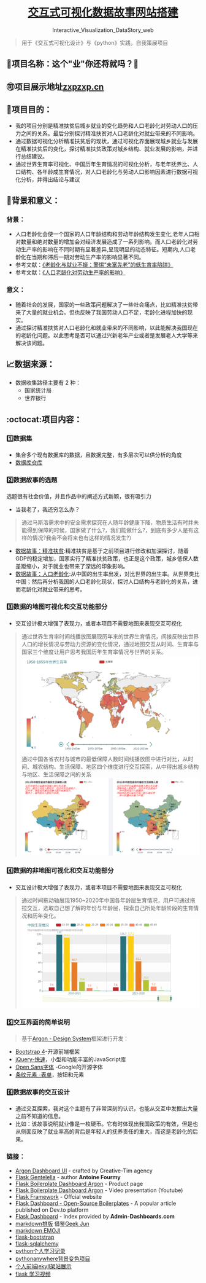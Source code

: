 <div align="center">
  <h1><a href="http://zxpzxp.cn/">交互式可视化数据故事网站搭建</a></h1>
  <p>Interactive_Visualization_DataStory_web</p>
</div>

> 用于《交互式可视化设计》与《python》实践，自我策展项目

## :pushpin:项目名称：这个"业"你还将就吗？:pushpin:
## :accept:项目展示地址[zxpzxp.cn](http://zxpzxp.cn/)
## :paperclip:项目目的：
 - 我的项目分别是精准扶贫后城乡就业的变化趋势和人口老龄化对劳动人口的压力之间的关系。最后分别探讨精准扶贫对人口老龄化对就业带来的不同影响。
 - 通过数据可视化分析精准扶贫后的现状，通过可视化界面展现城乡就业与发展在精准扶贫后的变化，探讨精准扶贫政策对城乡结构、就业发展的影响，并进行总结建议。
 - 通过世界生育率可视化、中国历年生育情况的可视化分析，与老年抚养比、人口结构、各年龄成生育情况，对人口老龄化与劳动人口影响因素进行数据可视化分析，并得出结论与建议
 

## :pencil:背景和意义：
### 背景：
- 人口老龄化会使一个国家的人口年龄结构和劳动年龄结构发生变化,老年人口相对数量和绝对数量的增加会对经济发展造成了一系列影响。而人口老龄化对劳动生产率的影响在不同时期有显著差异,呈现明显的动态特征。短期内,人口老龄化在当期和滞后一期对劳动生产率的影响显著不同。
- 参考文献：[《老龄化与就业不振：警惕“未富先老”的低生育率陷阱》](https://kns.cnki.net/KCMS/detail/detail.aspx?dbcode=CJFQ&dbname=CJFDTEMP&filename=RKJK201907015&v=MDg4ODBOeWJCWmJHNEg5ak1xSTlFWVlSOGVYMUx1eFlTN0RoMVQzcVRyV00xRnJDVVI3cWZadVpwRnlubVdydk0=)
- 参考文献：[《人口老龄化对劳动生产率的影响》](https://kns.cnki.net/KCMS/detail/detail.aspx?dbcode=CJFQ&dbname=CJFDLAST2019&filename=RKYZ201906002&v=MTA1OTExVDNxVHJXTTFGckNVUjdxZlp1WnBGeW5tVmI3Sk55YlNkTEc0SDlqTXFZOUZab1I4ZVgxTHV4WVM3RGg=)
### 意义：
- 随着社会的发展，国家的一些政策问题解决了一些社会痛点，比如精准扶贫带来了大量的就业机会。但也反映了我国劳动人口不足，老龄化进程加快的现实。
- 通过探讨精准扶贫对人口老龄化和就业带来的不同影响，以此能解决我国现在的老龄化问题。以此思考是否可以通过兴新老年产业或者是发展老人大学等来解决该问题。

## :chart_with_upwards_trend:数据来源：
- 数据收集路径主要有 2 种：
	- 国家统计局
	- 世界银行
 
## :octocat:项目内容：
### :one:数据集
- 集合多个现有数据库的数据，且数据完整，有多层次可以供分析的角度
- [数据库仓库]()

### :two:数据故事的选题
选题很有社会价值，并且作品中的阐述方式新颖，很有吸引力
- 当我老了，我还穷怎么办？
>通过马斯洛需求中的安全需求探究在人随年龄健康下降，物质生活有时并未能得到保障的时候，国家做了什么?，我们能做什么?，到底有多少人是有这样的情况?我会不会将来也有这样的情况发生?）
- [数据故事：精准扶贫](http://zxpzxp.cn/fpgy):精准扶贫是基于之前项目进行修改和加深探讨，随着GDP的稳定增加，国家实行了精准扶贫政策，也正是这个政策，城乡低保人数差距缩小，对于就业也带来了深远的印象影响。
- [数据故事：人口老龄化](http://zxpzxp.cn/word):从中国的出生率出发，对比世界的出生率。从世界类比中国；然后再分析我国的人口老龄化现状，探讨人口结构与老龄化的关系，进而老龄化对就业带来的思考。

### :three:数据的地图可视化和交互功能部分
- 交互设计极大增强了表现力，或者本项目不需要地图来表现交互可视化
>通过世界生育率时间线播放图展现历年来的世界生育情况，间接反映出世界人口的增长情况与劳动力资源的变化情况，通过地图交互从时间、生育率与国家三个维度让用户思考我国历年生育率情况与世界的关系。
![地图](img/map_1.png)
>通过中国各省农村与城市的最低保障人数时间线播放图中进行对比，从时间、城农结构、生活保障、地区四个维度进行交互探索，从中得出城乡结构与地区、生活保障之间的关系
![地图](img/map_2.png)




### :four:数据的非地图可视化和交互功能部分
- 交互设计极大增强了表现力，或者本项目不需要地图来表现交互可视化
> 通过时间拖动轴展现1950~2020年中国各年龄层生育情况，用户可通过拖拉交互，选取自己想了解的年份与年龄层，探索自己所处年龄阶段的生育情况和历年变化。
![地图](img/data.png)


### :five:交互界面的简单说明
>基于[Argon - Design System](https://demos.creative-tim.com/argon-dashboard/docs/getting-started/overview.html)框架进行开发：
   - [Bootstrap 4](https://getbootstrap.com/)-开源前端框架
   - [jQuery-快速](https://jquery.com/https://jquery.com/)，小型和功能丰富的JavaScript库
   - [Open Sans字体](https://fonts.google.com/specimen/Open+Sans) -Google的开源字体
   - [条纹元素 -表单](https://github.com/stripe/elements-examples/#example-1)，按钮和元素

### :six:数据故事的交互设计
- 通过交互探索，我对这个主题有了非常深刻的认识，也能从交互中发掘出大量之前不知道的信息。
- 比如：该故事说明就业像是一枚硬币。它有时体现出我国政策的有效，但是也从侧面反映了就业率高的背后是年轻人的抚养责任的重大，而这是老龄化的后果。


### 链接：
- [Argon Dashboard UI](https://www.creative-tim.com/product/argon-dashboard) - crafted by Creative-Tim agency
- [Flask Gentelella](https://github.com/afourmy/flask-gentelella) - author **Antoine Fourmy**
- [Flask Boilerplate Dashboard Argon](https://appseed.us/admin-dashboards/flask-boilerplate-dashboard-argon) - Product page
- [Flask Boilerplate Dashboard Argon](https://www.youtube.com/watch?v=bnCuQzDE3Ks/) - Video presentation (Youtube)
- [Flask Framework](https://www.palletsprojects.com/p/flask/) - Offcial website
- [Flask Dashboard - Open-Source Boilerplates](https://dev.to/sm0ke/flask-dashboard-open-source-boilerplates-dkg) - A popular article published on Dev.to platform
- [Flask Dashboard](https://admin-dashboards.com/tags/flask-dashboard) - Index provided by **Admin-Dashboards.com**
- [markdown排版](https://github.com/wenjunmo/DataStory_Interactive-Visualization) 借鉴[Geek Jun](https://github.com/wenjunmo/)
- [markdown EMOJI](https://www.webfx.com/tools/emoji-cheat-sheet/) 
- [flask-bootstrap](https://flask-bootstrap-zh.readthedocs.io/zh/latest/)
- [flask-sqlalchemy](http://www.pythondoc.com/flask-sqlalchemy/quickstart.html)
- [python个人学习记录](https://github.com/huangjieqi/python_note)
- [pythonanywhere背景变色项目](http://huangjieqi.pythonanywhere.com/)
- [个人前端jekyll架站展示](https://huangjieqi.gitee.io/)
- [flask 学习视频](https://www.youtube.com/watch?v=RWviEK1Si68&list=PLDFBYdF-BxV1G4FBpG1EMyFtbsbZuJOvD)
